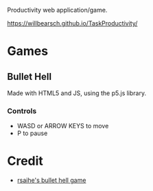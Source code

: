 Productivity web application/game.

https://willbearsch.github.io/TaskProductivity/


# Games

## **Bullet Hell**

Made with HTML5 and JS, using the p5.js library. 

### Controls
* WASD or ARROW KEYS to move
* P to pause


# Credit
* [rsaihe's bullet hell game](https://github.com/rsaihe/bullethell)
